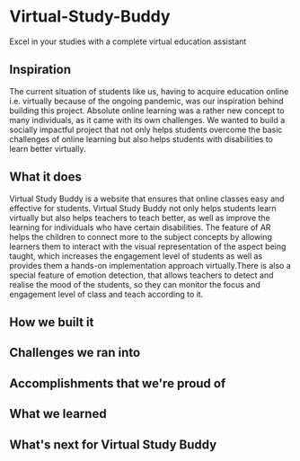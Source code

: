 # Virtual-Study-Buddy
Excel in your studies with a complete virtual education assistant

## Inspiration
The current situation of students like us, having to acquire education online i.e. virtually because of the ongoing pandemic, was our inspiration behind building this project. Absolute online learning was a rather new concept to many individuals, as it came with its own challenges. We wanted to build a socially impactful project that not only helps students overcome the basic challenges of online learning but also helps students with disabilities to learn better virtually. 

## What it does
Virtual Study Buddy is a website that ensures that online classes easy and effective for students. Virtual Study Buddy not only helps students learn virtually but also helps teachers to teach better, as well as improve the learning for individuals who have certain disabilities. The feature of AR helps the children to connect more to the subject concepts by allowing learners them to interact with the visual representation of the aspect being taught, which increases the engagement level of students as well as provides them a hands-on implementation approach virtually.There is also a special feature of emotion detection, that allows teachers to detect and realise the mood of the students, so they can monitor the focus and engagement level of class and teach according to it. 

## How we built it


## Challenges we ran into

## Accomplishments that we're proud of

## What we learned

## What's next for Virtual Study Buddy
